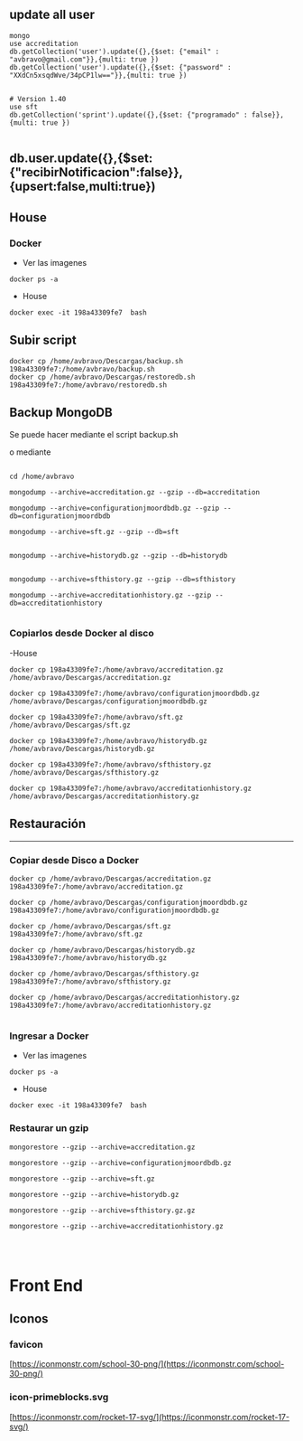 ## update all user
```
mongo
use accreditation
db.getCollection('user').update({},{$set: {"email" : "avbravo@gmail.com"}},{multi: true })
db.getCollection('user').update({},{$set: {"password" : "XXdCn5xsqdWve/34pCP1lw=="}},{multi: true })


# Version 1.40
use sft
db.getCollection('sprint').update({},{$set: {"programado" : false}},{multi: true })


```

db.user.update({},{$set:{"recibirNotificacion":false}},{upsert:false,multi:true}) 
---
## House

### Docker

- Ver las imagenes
```
docker ps -a 
```

- House

```
docker exec -it 198a43309fe7  bash

```

## Subir script

```shell
docker cp /home/avbravo/Descargas/backup.sh 198a43309fe7:/home/avbravo/backup.sh
docker cp /home/avbravo/Descargas/restoredb.sh 198a43309fe7:/home/avbravo/restoredb.sh

```




## Backup MongoDB

Se puede hacer mediante el script backup.sh

o
mediante

```

cd /home/avbravo

mongodump --archive=accreditation.gz --gzip --db=accreditation

mongodump --archive=configurationjmoordbdb.gz --gzip --db=configurationjmoordbdb

mongodump --archive=sft.gz --gzip --db=sft


mongodump --archive=historydb.gz --gzip --db=historydb


mongodump --archive=sfthistory.gz --gzip --db=sfthistory

mongodump --archive=accreditationhistory.gz --gzip --db=accreditationhistory


```

### Copiarlos desde Docker al disco

-House
```
docker cp 198a43309fe7:/home/avbravo/accreditation.gz  /home/avbravo/Descargas/accreditation.gz

docker cp 198a43309fe7:/home/avbravo/configurationjmoordbdb.gz  /home/avbravo/Descargas/configurationjmoordbdb.gz

docker cp 198a43309fe7:/home/avbravo/sft.gz  /home/avbravo/Descargas/sft.gz

docker cp 198a43309fe7:/home/avbravo/historydb.gz  /home/avbravo/Descargas/historydb.gz

docker cp 198a43309fe7:/home/avbravo/sfthistory.gz  /home/avbravo/Descargas/sfthistory.gz

docker cp 198a43309fe7:/home/avbravo/accreditationhistory.gz  /home/avbravo/Descargas/accreditationhistory.gz

```
## Restauración

---
### Copiar desde Disco a Docker
```
docker cp /home/avbravo/Descargas/accreditation.gz 198a43309fe7:/home/avbravo/accreditation.gz

docker cp /home/avbravo/Descargas/configurationjmoordbdb.gz 198a43309fe7:/home/avbravo/configurationjmoordbdb.gz
  
docker cp /home/avbravo/Descargas/sft.gz 198a43309fe7:/home/avbravo/sft.gz

docker cp /home/avbravo/Descargas/historydb.gz 198a43309fe7:/home/avbravo/historydb.gz

docker cp /home/avbravo/Descargas/sfthistory.gz 198a43309fe7:/home/avbravo/sfthistory.gz

docker cp /home/avbravo/Descargas/accreditationhistory.gz 198a43309fe7:/home/avbravo/accreditationhistory.gz


```

### Ingresar a Docker

- Ver las imagenes
```
docker ps -a 
```

- House

```
docker exec -it 198a43309fe7  bash

```

### Restaurar un gzip
```
mongorestore --gzip --archive=accreditation.gz
 
mongorestore --gzip --archive=configurationjmoordbdb.gz

mongorestore --gzip --archive=sft.gz

mongorestore --gzip --archive=historydb.gz

mongorestore --gzip --archive=sfthistory.gz.gz

mongorestore --gzip --archive=accreditationhistory.gz




```


# Front End

## Iconos
### favicon
[https://iconmonstr.com/school-30-png/](https://iconmonstr.com/school-30-png/)

### icon-primeblocks.svg
[https://iconmonstr.com/rocket-17-svg/](https://iconmonstr.com/rocket-17-svg/)